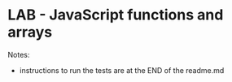 
# LAB - JavaScript functions and arrays


Notes:
- instructions to run the tests are at the END of the readme.md

